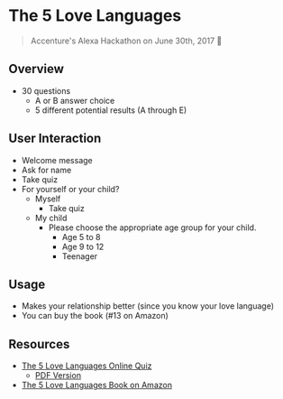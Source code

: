 # The 5 Love Languages

> Accenture's Alexa Hackathon on June 30th, 2017 🔧

## Overview

- 30 questions
    - A or B answer choice
    - 5 different potential results (A through E)

## User Interaction

- Welcome message
- Ask for name
- Take quiz
- For yourself or your child?
    - Myself
        - Take quiz
    - My child
        - Please choose the appropriate age group for your child.
            - Age 5 to 8
            - Age 9 to 12
            - Teenager

## Usage

- Makes your relationship better (since you know your love language)
- You can buy the book (#13 on Amazon)

## Resources

- [The 5 Love Languages Online Quiz](http://www.5lovelanguages.com/profile/)
    - [PDF Version](https://s3.amazonaws.com/moody-profiles/uploads/profile/attachment/5/5LLPersonalProfile_COUPLES__1_.pdf)
- [The 5 Love Languages Book on Amazon](https://www.amazon.com/Love-Languages-Secret-that-Lasts/dp/080241270X)